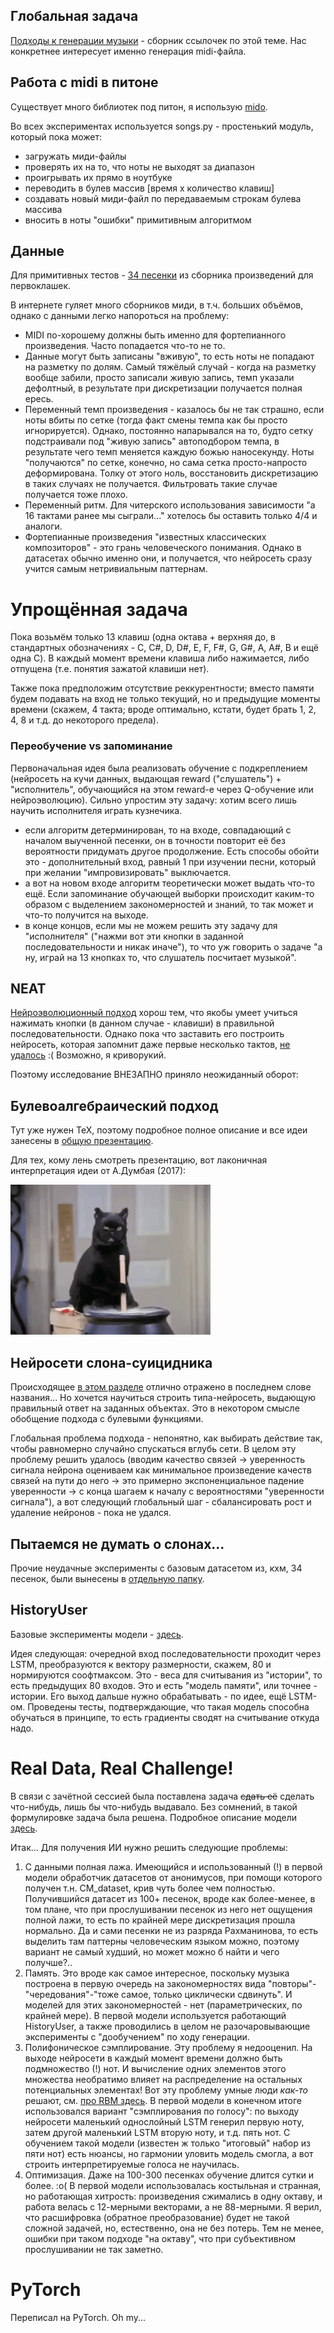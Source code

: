 ## Глобальная задача

[Подходы к генерации музыки](https://github.com/FortsAndMills/MusicGeneration/tree/master/%D0%9F%D0%BE%D0%B4%D1%85%D0%BE%D0%B4%D1%8B%20%D0%BA%20%D0%B3%D0%B5%D0%BD%D0%B5%D1%80%D0%B0%D1%86%D0%B8%D0%B8%20%D0%BC%D1%83%D0%B7%D1%8B%D0%BA%D0%B8) - сборник ссылочек по этой теме. Нас конкретнее интересует именно генерация midi-файла.

## Работа с midi в питоне
Существует много библиотек под питон, я использую [mido](https://mido.readthedocs.io/en/latest/).

Во всех экспериментах используется songs.py - простенький модуль, который пока может:
* загружать миди-файлы
* проверять их на то, что ноты не выходят за диапазон
* проигрывать их прямо в ноутбуке
* переводить в булев массив [время x количество клавиш]
* создавать новый миди-файл по передаваемым строкам булева массива
* вносить в ноты "ошибки" примитивным алгоритмом

## Данные

Для примитивных тестов - [34 песенки](https://github.com/FortsAndMills/MusicGeneration/tree/master/basic%20midi) из сборника произведений для первоклашек.

В интернете гуляет много сборников миди, в т.ч. больших объёмов, однако с данными легко напороться на проблему:
* MIDI по-хорошему должны быть именно для фортепианного произведения. Часто попадается что-то не то.
* Данные могут быть записаны "вживую", то есть ноты не попадают на разметку по долям. Самый тяжёлый случай - когда на разметку вообще забили, просто записали живую запись, темп указали дефолтный, в результате при дискретизации получается полная ересь.
* Переменный темп произведения - казалось бы не так страшно, если ноты вбиты по сетке (тогда факт смены темпа как бы просто игнорируется). Однако, постоянно напарывался на то, будто сетку подстраивали под "живую запись" автоподбором темпа, в результате чего темп меняется каждую божью наносекунду. Ноты "получаются" по сетке, конечно, но сама сетка просто-напросто деформирована. Толку от этого ноль, восстановить дискретизацию в таких случаях не получается. Фильтровать такие случае получается тоже плохо.
* Переменный ритм. Для читерского использования зависимости "а 16 тактами ранее мы сыграли..." хотелось бы оставить только 4/4 и аналоги.
* Фортепианные произведения "известных классических композиторов" - это грань человеческого понимания. Однако в датасетах обычно именно они, и получается, что нейросеть сразу учится самым нетривиальным паттернам.  

# Упрощённая задача

Пока возьмём только 13 клавиш (одна октава + верхняя до, в стандартных обозначениях - C, C#, D, D#, E, F, F#, G, G#, A, A#, B и ещё одна C). В каждый момент времени клавиша либо нажимается, либо отпущена (т.е. понятия зажатой клавиши нет).

Также пока предположим отсутствие реккурентности; вместо памяти будем подавать на вход не только текущий, но и предыдущие моменты времени (скажем, 4 такта; вроде оптимально, кстати, будет брать 1, 2, 4, 8 и т.д. до некоторого предела).

### Переобучение vs запоминание

Первоначальная идея была реализовать обучение с подкреплением (нейросеть на кучи данных, выдающая reward ("слушатель") + "исполнитель", обучающийся на этом reward-е через Q-обучение или нейроэволюцию). Сильно упростим эту задачу: хотим всего лишь научить исполнителя играть кузнечика.

- если алгоритм детерминирован, то на входе, совпадающий с началом выученной песенки, он в точности повторит её без вероятности придумать другое продолжение. Есть способы обойти это - дополнительный вход, равный 1 при изучении песни, который при желании "импровизировать" выключается.
- а вот на новом входе алгоритм теоретически может выдать что-то ещё. Если запоминание обучающей выборки происходит каким-то образом с выделением закономерностей и знаний, то так может и что-то получится на выходе.
- в конце концов, если мы не можем решить эту задачу для "исполнителя" ("нажми вот эти кнопки в заданной последовательности и никак иначе"), то что уж говорить о задаче "а ну, играй на 13 кнопках то, что слушатель посчитает музыкой".

## NEAT

[Нейроэволюционный подход](https://github.com/FortsAndMills/MusicGeneration/tree/master/%D0%9D%D0%B5%D0%B9%D1%80%D0%BE%D1%8D%D0%B2%D0%BE%D0%BB%D1%8E%D1%86%D0%B8%D1%8F) хорош тем, что якобы умеет учиться нажимать кнопки (в данном случае - клавиши) в правильной последовательности. Однако пока что заставить его построить нейросеть, которая запомнит даже первые несколько тактов, [не удалось](https://github.com/FortsAndMills/MusicGeneration/tree/master/%D0%9D%D0%B5%D0%B9%D1%80%D0%BE%D1%8D%D0%B2%D0%BE%D0%BB%D1%8E%D1%86%D0%B8%D1%8F#ЭКСПЕРИМЕНТЫ) :( Возможно, я криворукий. 

Поэтому исследование ВНЕЗАПНО приняло неожиданный оборот:

## Булевоалгебраический подход

Тут уже нужен TeX, поэтому подробное полное описание и все идеи занесены в [общую презентацию](https://github.com/FortsAndMills/MusicGeneration/blob/master/Discon/%D0%A1%D0%BE%D0%B1%D1%80%D0%B0%D0%BD%D0%B8%D0%B5%20%D1%81%D0%BE%D1%87%D0%B8%D0%BD%D0%B5%D0%BD%D0%B8%D0%B9...%20%D0%B3%D0%BC%2C%20%D0%B1%D1%83%D0%BB%D0%B5%D0%B2%D1%8B%D1%85.pdf).

Для тех, кому лень смотреть презентацию, вот лаконичная интерпретация идеи от А.Думбая (2017):

![alt text](https://github.com/FortsAndMills/MusicGeneration/blob/master/Discon/Opinion.gif)

## Нейросети слона-суицидника

Происходящее [в этом разделе](https://github.com/FortsAndMills/MusicGeneration/tree/master/Elephant%20Neural%20Nets) отлично отражено в последнем слове названия... Но хочется научиться строить типа-нейросеть, выдающую правильный ответ на заданных объектах. Это в некотором смысле обобщение подхода с булевыми функциями.

Глобальная проблема подхода - непонятно, как выбирать действие так, чтобы равномерно случайно спускаться вглубь сети. В целом эту проблему решить удалось (вводим качество связей -> уверенность сигнала нейрона оцениваем как минимальное произведение качеств связей на пути до него -> это примерно экспоненциальное падение уверенности -> с конца шагаем к началу с вероятностями "уверенности сигнала"), а вот следующий глобальный шаг - сбалансировать рост и удаление нейронов - пока не удался.

## Пытаемся не думать о слонах...

Прочие неудачные эксперименты с базовым датасетом из, кхм, 34 песенок, были вынесены в [отдельную папку](https://github.com/FortsAndMills/MusicGeneration/tree/master/%D0%9F%D0%BE%D0%B4%D1%85%D0%BE%D0%B4%D1%8B%20%D0%BA%20%D0%B3%D0%B5%D0%BD%D0%B5%D1%80%D0%B0%D1%86%D0%B8%D0%B8%20%D0%BC%D1%83%D0%B7%D1%8B%D0%BA%D0%B8).

## HistoryUser
Базовые эксперименты модели - [здесь](https://github.com/FortsAndMills/MusicGeneration/tree/master/HistoryUser%20basic%20tests).

Идея следующая: очередной вход последовательности проходит через LSTM, преобразуются к вектору размерности, скажем, 80 и нормируются соофтмаксом. Это - веса для считывания из "истории", то есть предыдущих 80 входов. Это и есть "модель памяти", или точнее - истории. Его выход дальше нужно обрабатывать - по идее, ещё LSTM-ом. Проведены тесты, подтверждающие, что такая модель способна обучаться в принципе, то есть градиенты сводят на считывание откуда надо.

# Real Data, Real Challenge!

В связи с зачётной сессией была поставлена задача ~~сдать её~~ сделать что-нибудь, лишь бы что-нибудь выдавало. Без сомнений, в такой формулировке задача была решена. Подробное описание модели [здесь](https://github.com/FortsAndMills/MusicGeneration/tree/master/RealData%20First%20Model).

Итак...
Для получения ИИ нужно решить следующие проблемы:
1) С данными полная лажа. Имеющийся и использованный (!) в первой модели обработчик датасетов от анонимусов, при помощи которого получен т.н. CM_dataset, крив чуть более чем полностью. Получившийся датасет из 100+ песенок, вроде как более-менее, в том плане, что при прослушивании песенок из него нет ощущения полной лажи, то есть по крайней мере дискретизация прошла нормально. Да и сами песенки не из разряда Рахманинова, то есть выделить там паттерны человеческим языком можно, поэтому вариант не самый худший, но может можно б найти и чего получше?..
2) Память. Это вроде как самое интересное, поскольку музыка построена в первую очередь на закономерностях вида "повторы"-"чередования"-"тоже самое, только циклически сдвинуть". И моделей для этих закономерностей - нет (параметрических, по крайней мере). В первой модели используется работающий HistoryUser, а также проводились в целом не разочаровывающие эксперименты с "дообучением" по ходу генерации.
3) Полифоническое сэмплирование. Эту проблему я недооценил. На выходе нейросети в каждый момент времени должно быть подмножество (!) нот. И вычисление одних элементов этого множества необратимо влияет на распределение на остальных потенциальных элементах! Вот эту проблему умные люди *как-то* решают, см. [про RBM здесь](https://github.com/FortsAndMills/MusicGeneration/blob/master/%D0%9F%D0%BE%D0%B4%D1%85%D0%BE%D0%B4%D1%8B%20%D0%BA%20%D0%B3%D0%B5%D0%BD%D0%B5%D1%80%D0%B0%D1%86%D0%B8%D0%B8%20%D0%BC%D1%83%D0%B7%D1%8B%D0%BA%D0%B8/Readme.md#rbm-%D0%9A%D0%B0%D0%BA%D0%BE%D0%B9-%D0%B5%D1%89%D1%91-rbm). В первой модели в конечном итоге использовался вариант "сэмплирования по голосу": по выходу нейросети маленький однослойный LSTM генерил первую ноту, затем другой маленький LSTM вторую ноту, и т.д. пять нот. С обучением такой модели (известен ж только "итоговый" набор из пяти нот) есть нюансы, но гармонии уловить модель смогла, а вот строить интерпретируемые голоса не научилась. 
4) Оптимизация. Даже на 100-300 песенках обучение длится сутки и более. :о( В первой модели использовалась костыльная и странная, но работающая хитрость: произведения сжимались в одну октаву, и работа велась с 12-мерными векторами, а не 88-мерными. Я верил, что расшифровка (обратное преобразование) будет не такой сложной задачей, но, естественно, она не без потерь. Тем не менее, ошибки при таком подходе "на октаву", что при субъективном прослушивании не так заметно.

# PyTorch

Переписал на PyTorch. Oh my...



